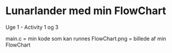 # Lunarlander med min FlowChart
Uge 1 - Activity 1 og 3

main.c = min kode som kan runnes
FlowChart.png = billede af min FlowChart